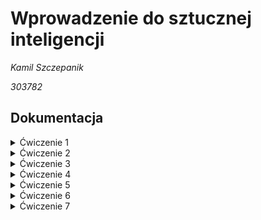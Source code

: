 # Wprowadzenie do sztucznej inteligencji

_Kamil Szczepanik_

_303782_


## Dokumentacja

<details><summary>Ćwiczenie 1</summary>

### Ćw 1. (7 pkt), data oddania: do 18.10.2021 - Zagadnienie przeszukiwania i podstawowe podejścia do niego

Zaimplementować metodę gradientu prostego dla funkcji jednej zmiennej.
Zbadać działanie metody w zależności od parametrów wejściowych:
- punkt startowy
- współczynnika uczenia

Eksperymenty przeprowadzić dla funkcji z jednym minimum oraz dla funkcji z minimum lokalnym, czyli np.:

    f(x) = x^2 + 3x + 8
    f(x) = x^4 - 5x^2 - 3x


Nie trzeba implementować liczenia pochodnej z funkcji wejściowej - podajemy jako już znaną funkcję,

hint: f(x) i ∇f(x) najlepiej przekazać jako argument funkcji np.:

    # lambda x: x ** 2
    # lambda gx: 2 * gx


#### Rozwiązanie

Metoda gradientu prostego dla funkcji zmiennej pozwala znaleźć jej minumum lub maximum lokalne. Algorytm jest następujący:
1) Wybranie punktu startowego (x_k) oraz współczynnika uczenia
2) Policzenie wartości pochodnej funkcji w x_k czyli gradientu
3) Policzenie kolejnego punktu x ze wzoru: x_k+1 = x_k -+ wsp_ucz * d 
    
    gdzie: `d` to gradient. Do liczenia minimum (-), do liczenia maximum (+)

4) Powtarzamy punkty 2) i 3) do momentu aż otrzymamy punkt z zadowalającą dokładnością lub przekroczymy ustalony limit iteracji.

Algorytm dostosowuje wartość skoku kolejnej wartości `x`, w zależności od gradientu dla poprzedniego `x` i wartości współczynnika uczenia

W pliku `przeszukiwanie.py` znajduje się implementacja zadania. 

### Wykonane eksperymenty

###### Przyjęto parametry:
- Maksymalna liczba iteracji: 1000
- Zadowalająca dokładność: 0.0001

#### Dla funkcji f(x) = x^2 + 3x + 8 :
##### 1)
- punkt startowy = 0.5
- współczynnik uczenia = 0.1

![](task1-gradient_descent/images/f1_05_01.png )

Wynik:  -1.4999643188076823,
Liczba iteracji:  49

##### 2)
- punkt startowy = 0.5
- współczynnik uczenia = 0.9

![](task1-gradient_descent/images/f1_05_09.png )

Wynik:  -1.5000356811923177,
Liczba iteracji:  49

#### Obserwacje
Dla funkcji kwadratowej algorytm działał prawidłowo. Wartości kolejnych x zbiegały do rozwiązania w obu przypadkach wielkości współczynnika uczenia.

#### Dla funkcji f(x) = x^4 - 5x^2 - 3x :
##### 1)
- punkt startowy = 0
- współczynnik uczenia = 0.1

![](task1-gradient_descent/images/f2_0_01.png )

Wynik:  1.0393324789193148,
Liczba iteracji:  1000

##### 2)
- punkt startowy = 0
- współczynnik uczenia = 0.9

**OverflowError: (34, 'Numerical result out of range')**

Wartość pochodnej rośnie do nieskończoności - złe parametry

##### 3)
- punkt startowy = 0
- współczynnik uczenia = 0.2

![](task1-gradient_descent/images/f2_0_02.png )

Wynik:  -1.4120028141545609,
Liczba iteracji:  1000

##### 4)
- punkt startowy = 0
- współczynnik uczenia = 0.01

![](task1-gradient_descent/images/f2_0_001.png )

Wynik:  1.7139370174658386,
Liczba iteracji:  63

##### 5)
- punkt startowy = 0
- współczynnik uczenia = 0.05

![](task1-gradient_descent/images/f2_0_005.png )

Wynik:  1.7139398323504043,
Liczba iteracji:  14

##### 6)
- punkt startowy = -0.5
- współczynnik uczenia = 0.1

![](task1-gradient_descent/images/f2_-05_01.png )

Wynik:  -1.40177304570067,
Liczba iteracji:  12

##### 7)
- punkt startowy = -0.5
- współczynnik uczenia = 0.05

![](task1-gradient_descent/images/f2_-05_005.png )

Wynik:  -1.4017700669801165,
Liczba iteracji:  17

#### Obserwacje
Dla eksperymentów 1), 2) i 3) algorytm nie zadziałał- minimum lokalne nie zostało osiągnięte. Jest to spowodowane zbyt dużą wartością współczynnika uczenia oraz samą charakterystyką wielomianu, ponieważ osiąga on bardzo różne wartości w stosunkowo niewielkim przedziale x. 
W eksperymentach 4) i 5) dobrano współczynnik uczenia taki, że minimum lokalne zostało osiągnięte. W eksperymencie 4) rozwiązanie zostało znalezione już po 14 iteracjach.
W eksperymentach 6) i 7) nieco przesunięto punkt startowy, co spowodowało znalezienie innego minima lokalnego.

#### Wnioski
Algorytm działa poprawnie dla dobrze dobranych parametrów. 

Należy dobrze wybrać punkt startowy oraz być świadomym, że w zależności od jego wartości algorytm znajduje inne rozwiązania (dla wielomianów o stopniu większym niż 2). Punkt startowy musi być także w takim miejscu, aby rozwiązanie nie zbiegało do +-nieskończoności (chyba, że damy wystarczająco mały współczynnik uczenia). 

Innym bardzo ważnym parametrem jest współczynnik uczenia. Dla funkcji większego stopnia współczynnik powinien być raczej mały (około 0.01-0.1). Można go oszacować na podstawie charakterystyki funkcji. Jeżeli występują w niej (nawet na oko) duże gradienty to lepiej dać ten współczynnik mały.

Chodzi o to, żeby iloczyn gradientu i współczynnika uczenia był na tyle mały aby nie spowodował niestabiloności w wyszukiwaniu. Jeżeli ten iloczyn będzie na tyle duży, że w następnym kroku algorytm znajdzie gradient większy od poprzedniego to możemy nie znaleźć optiumum lokalnego.

</details>



<details><summary>Ćwiczenie 2</summary>

## Algorytm ewolucyjny
Algorytm ewolucyjny dla problemu minimalizacji funkcji n-zmiennych. W algortmie zastosowano selekcję turniejową oraz sukcjesję elitarną.
Implementacje wykonano na podstawie pseudokodu przedstawionego na wykładzie:

![](task2-evolutionary_algorithm/images/pseudokod.png )

Parametrami pragramu są:
- Liczba iteracji
- Wielkość populacji inicjalnej
- Rozmiar turnieju
- Rozmiar elity
- Siła mutacji
- Prawdopodobieństwo mutacji
- Funkcja celu - jako minimalizacje pewnej funkcji

### Eksperymenty:
Funkcja, na której testowano algorytm to Bird Function

![](task2-evolutionary_algorithm/images/bird_formula.png )

![](task2-evolutionary_algorithm/images/bird.png )

Jest  to dobra funkcja na testowanie przeszukujących algorytmów, ponieważ ma kilka minimów, w tym dwa optima globalne:
f(x)=−106.764537 ulokowane w x=(4.70104 ,3.15294) oraz x=(−1.58214 ,−3.13024)



#### Zależność wartości funkcji celu od wielkości populacji:
Parametry funkcji
- pop_arg_num = 2
- tournament_size = 2
- elite = 1
- sigma = 0.1
- mutation_prob = 0.5
- function_to_minimize = bird_function

![](task2-evolutionary_algorithm/images/pop_size1.png )

![](task2-evolutionary_algorithm/images/pop_size2.png )

Na powyższych wykresach widać, że funcja celu maleje dla każdej wielkości populacji. Dodatkowo robi to całkiem szybko bo już po kilku iteracjach algorytm znajduje przybliżone rozwiązanie. Widać jednak, że populacja wielkości 10 może czasem nie wystarczyć na znalezienie rozwiązania - algorytm
utyka w minimum lokalnym i pozostaje tam do końca trwania programu.

#### Zależność wartości funkcji celu od siły mutacji (sigma):
Parametry:
- pop_size = 50
- pop_arg_num = 2
- tournament_size = 2
- elite = 1
- mutation_prob = 0.5
- function_to_minimize = bird_function

![](task2-evolutionary_algorithm/images/sigma1.png )

![](task2-evolutionary_algorithm/images/sigma2.png )

![](task2/images/sigma3.png )

Sigma = 0.1 - W większości eksperymentów taka sigma była wystarczająca. Algorytm zbiega do rozwiązania. Czasami jednak dla tej wartości siły 
mutacji algorytm utyka w jednym z minimów lokalnych i nie udaje mu się stamtąd wydostać.

Sigma = 0.5 - Wydaje się być optymalną wartością siły mutacji. W jednym z eksperymentów bardzo dobre rozwiązanie zostało znalezione już w drugiej iteracji.

Sigma = 2 - Na pierwszej ilustracji można zauważyć, że algorymt dla sigmy = 2 jest mocno niestabilny i "skacze" po przeszukiwanej przestrzeni.
W końcu jednak znajduje minimum globalne. W innych przypadkach funkcja celu dla takie siły mutacji również szybko znajduje dobre rozwiazanie. Duża wartość sigmy zapobiega nadmiernej eksploatacji i pozwala na lepszą eksplorację.

#### Zależność wartości funkcji celu od rozmiaru elity:
Parametry:
- t_max = 20
- pop_size = 100
- pop_arg_num = 2
- tournament_size = 2
- elite = 1
- sigma = 0.1
- mutation_prob = 0.5

![](task2-evolutionary_algorithm/images/elite1.png )

![](task2-evolutionary_algorithm/images/elite2.png )

Sukcjesja elitarna jest dobrą metodą na pozostawienie dobrych osobników z poprzedniej iteracji. Na wykresach widać, że mała elita jest wystarczajaco dobra. Elita = 10 wypada jednak tak samo dobrze jeśli nie lepiej. Dla dużej wielkości elity, czasem algorytm znajdzie minimum lokalne i będzie się niego przez pewnien czas trzymał, tzn. nawet jeśli będzie znajdywał pojedyńcze lepsze osobniki to przez kolejne iteracje w elicie wciąż będą osobniki z minimum lokalnego, które będą hamowały znalzienie rozwiązania. Taką sytuację przedstawia pierwsza ilustacja.


##### 1) Animacja znajdywania rozwiązania w kolejnych pokoleniach:
Parametry:
- t_max = 10
- pop_size = 20
- pop_arg_num = 2
- tournament_size = 2
- elite = 1
- sigma = 0.1
- mutation_prob = 0.5
- function_to_minimize = bird_function

![](task2-evolutionary_algorithm/images/gif1.gif )


##### 2) Animacja znajdywania rozwiązania w kolejnych pokoleniach:
Parametry:
- t_max = 10
- pop_size = 50
- pop_arg_num = 2
- tournament_size = 4
- elite = 10
- sigma = 0.1
- mutation_prob = 0.1
- function_to_minimize = bird_function

![](task2-evolutionary_algorithm/images/gif3.gif )

W tym doświadczeniu algorytm pozostał nieco dłużej w minimum lokalnym. Jest tak za sprawą dużego rozmiaru elity, który zmniejsza eksploracje w poszukiwaniu lepszego rozwiązania. Małe prawdopodobieństwo oraz siła mutacji (sigma) również sprawiają, że różnorodność osobników nie jest duża, co spowalnia znalezienie optimum globalnego.


#### Populacja początkowa: losowa i klony:

Doświadczenie 1)

![](task2-evolutionary_algorithm/images/klon1.png )

Doświadczenie 2)

![](task2-evolutionary_algorithm/images/klon2.png )

Na pierwszej ilustracji widać, że algorytm z początkową populacją złożoną z takich samych osobników działa o wiele wolniej niż z osobnikami losowymi. Z kolei w drugim doświadczeniu algorytm z klonami zatrzymał się w minimum lokalnym, prawdopodobnie dlatego, że populacja początkowa znajdowała się blisko tego minimim lokalnego.

##### Animacja znajdywania rozwiązania z populacją początkową z klonami
Pokolenia: 1, 5, 10, 15, 20, 25, 30, 35

![](task2-evolutionary_algorithm/images/gif4.gif )

W powyższym przypadku algorytm nie zatrzymuje się w minimum lokalnym i znajduje optimum globalne.

### Podsumowanie
Algorytm ewolucyjny daje różne wyniki w zależności od wybranych parametrów oraz z samej losowości tego algorytmu. Parametry takie jak siła mutacji (sigma), prawdopodobieństwo mutacji, rozmiar turnieju, rozmiar elity wpływają na to czy algorytm ma charakter bardziej eksploracyjny czy eksploatacyjny. Dobrze gdy populacja jest odpowiednio duża, gdyż zwiększa to szansę na znalezienie optimum globalnego. Populacja początkowa złożona z różnorodnych osobników daje lepsze efekty pod względem rozwiązania i szybkości działania. Dla tych samych parametrów algorytm może znaleźć zupełnie różne rozwiązania - wynika to z wielu losowych kroków takich jak: inicjalizacja losowej populacji początkowej, losowy dobór uczestników turnieju, losowa mutacja osobników. Mimo tego, funkcja celu maleje w każdym przeprowadzonym doświadczeniu. Aby otrzymać optymalne rozwiązanie, najlepiej dla pewności włączyć algorytm kilka razy.


</details>

<details><summary>Ćwiczenie 3</summary>

## Dwuosobowe gry deterministyczne - gra w kółko i krzyżyk z użyciem algorytmu Minimax

Algorytm minimax jest metodą znajdywania optymalnego ruchu w deterministycznych grach dwuosobowych. Jej ideą jest minimalizowanie maksymalnych możliwych strat. Algorytm odnosi się do teorii gry o sumie zerowej, działając dla gier gdzie gracze wykonują ruchy naprzemiennie albo jednocześnie. Ważnym elementem algorytmu i tego jak działa jest to, że ruch zapewniający największą wypłatę jest wybierany przy założeniu, że przeciwnik gra optymalnie

Algorytm zaimplementowano na podstawie pseudokodu prezentowanego na wykładzie:

![](task3-minimax-tic-tac-toe/images/pseudokod.png )

### Wykonane eksperymenty

 - Graczem max jest X

 - Graczem min jest O

W każdym eksperymencie wykonano 10 symulacji gier.

Zapisana została też ilość stanów przeszukana podczas algorytmu. Dla każdej rundy jest podana wartość, co oznacza, że liczby te dotyczą naprzemiennie gracza min i max.

### Gra pomiędzy dwoma AI minimax

##### 1. Parametry: depth_min = 1, depth_max = 1, zaczyna X

Wynik:

| Wygrane X | Wygrane O | Remisy |
| ------ | ------ | ------ |
| 0 | 0 | 10 |

Stany przeszukane w kolejnych rundach:

- 81, 64, 49, 36, 25, 16, 9, 4, 1

##### 2. Parametry: depth_min = 5, depth_max = 5, zaczyna X

Wynik:

| Wygrane X | Wygrane O | Remisy |
| ------ | ------ | ------ |
| 0 | 0 | 10 |

Stany przeszukane w kolejnych rundach:

- 73449, 23824, 5227, 1054, 257, 50, 15, 4, 1

#### Obserwacje i wnioski do eksperymentów 1 i 2:

Dla tych samych ustawień głębokości przeszukiwania zawsze wynikiem jest remis. Co więcej, ruchy graczy są zawsze takie same - czyli algorytm jest deterministyczny dla użytych parametrów. W każdej z 10 symulacji przebieg gry był taki sam. Można również zauważyć, że liczba przeszukanych stanów dla głębokości przeszukiwania 5 drastycznie wzrosła, w porównaniu do wielkości z eksperymentu 1.

Algorytm zakłada że przeciwnik gra optymalnie i wyszukuje optymalne rozwiązanie. Ponieważ przeciwnikiem jest ten sam algorytm o tych samych parametrach, obaj gracze grają optymalnie co wynikuje remisem.

##### 3. Parametry: depth_min = 1, depth_max = 5, zaczyna X

Wynik:

| Wygrane X | Wygrane O | Remisy |
| ------ | ------ | ------ |
| 0 | 0 | 10 |

Stany przeszukane w kolejnych rundach:

- 73449, 64, 5227, 36, 257, 16, 15, 4, 1

##### 4. Parametry: depth_min = 1, depth_max = 0, zaczyna X

Wynik:

| Wygrane X | Wygrane O | Remisy |
| ------ | ------ | ------ |
| 0 | 10 | 0 |

Stany przeszukane w kolejnych rundach:

- 9, 64, 7, 36, 5, 13

#### Obserwacje i wnioski do eksperymentów 3 i 4:

Dla różnych ustawień głębokości przeszukiwania algorytmy i tak wynikami są tylko remisy. Przeszukiwanie z głębią 1 wystarcza aby nie przegrać rozgrywki, algorytm i tak znajduje optymalne zagranie. Możliwe, że jest to spowodowane małą złożonością gry "Kółko i krzyżyk". Prawdopodbnie przykładowo dla szach byłaby tu różnica. Po zmniejszeniu głębokości przeszukiwania do 0, wygrywa zawsze O. Przy głębokości równej 0 algorytm nie przeszukuje możliwych zagrań tylko wybiera najlepsze zagranie na podstawie heurysyki. To jednak nie wystarcza aby obronić się przed minimax, który wybiera zagrania optymalne. Gry wyglądają za każdym razem tak samo - deterministyczność.


**W kolejnych eksperymentach liczba przeszukanych stanów odnosi się tylko do gracza używającego algorytmu**

##### 5. Parametry: Gracz max wybiera ruch losowo, depth_min = 1, zaczyna X

Wynik:

| Wygrane X | Wygrane O | Remisy |
| ------ | ------ | ------ |
| 0 | 9 | 1 |

Stany przeszukane w kolejnych rundach są rózne:
- 64, 36, 13
- 64, 36, 16, 3
- 64, 36, 13, 2

##### 6. Parametry: Gracz max wybiera ruch losowo, depth_min = 1, zaczyna O ( teraz zaczyna algorytm)

Wynik:

| Wygrane X | Wygrane O | Remisy |
| ------ | ------ | ------ |
| 0 | 7 | 3 |

Stany przeszukane w kolejnych rundach są rózne:
- 81, 49, 25, 7, 1
- 81, 49, 21, 9, 1
- 81, 49, 21, 7, 1
- 81, 49, 21, 5, 1
- 81, 49, 21
- ...

##### 7. Parametry: Gracz max wybiera ruch losowo, depth_min = 5, zaczyna O ( teraz zaczyna algorytm)

Wynik:

| Wygrane X | Wygrane O | Remisy |
| ------ | ------ | ------ |
| 0 | 10 | 0 |

Stany przeszukane w kolejnych rundach są rózne:
- 73449, 5227, 105
- 73449, 5227, 144, 7
- 73449, 5227, 149, 3
- 73449, 5335, 181, 6
- 73449, 5335, 161, 11
- ...


#### Obserwacje i wnioski do eksperymentów 5, 6 i 7:
W tych eksperymentach jeden z graczy losował ruch z dostępnych, a drugi korzystał z algorytmu minimax. Wydawałoby się, że minimax powinien sobie dobrze radzić, i rzeczywiście w większości wygrywa ale nie zawsze. Dla głębokości przeszukiwania depth=1, w sytuacji kiedy zaczyna gracz losowy remisów jest mniej niż kiedy zaczyna algorytm. Algorytm zakłada, że przeciwnik gra optymalnie, a losowe ruchy takie nie są, więc algorytm może nie działać - szczególnie dla małej głębokości przeszukiwania. Kiedy jednak ustalono, że depth=5 algortym nie miał problemów z pokonaniem gracza losowego. 
Warto zaznaczyć, że rozgrywki z tych eksperymentów nie były jednakowe. Przeciwnik nie gra optymalnie tylko losowo, zatem dla takich ustawień gra nie jest deterministyczna.

### Podsumowanie
Algorytm minimax jest prostą w implementacji i ciekawą metodą znajdywania optymalnych ruchów w deterministycznych grach dwuosobowych. W grze "Kółko i krzyżyk" głębokość przeszukiwania w rozgrywce między dwoma AI nie miała znaczenia, dopóki jedno z nich było równe 0 - wtedy oczywiście nie ma przeszukiwania tylko wybieranie heurystyczne i gra kończyła się wygraną algorytmu z większą głębokością. W takiej małej grze jak kółko i krzyżyk występuje zaskakująco dużo stanów, które algorytm może rozpatrzyć jeśli ma dużą wartość głębokości przeszukiwania.

Można wygrać z komputerem ale tylko wtedy kiedy gra on losowo - z algorytmem minimax się nie uda. Uważam, że gra w której wiemy, że przegramy lub zremisujemy raczej nie będzie sprawiać długo przyjemności - w grach chodzi o to aby wy**gry**wać

##### Niestey nie udało się zaimplementować przycinania alfa beta

</details>

<details><summary>Ćwiczenie 4</summary>

# Naiwny klasyfikator Bayesa (Gaussowski)

Naiwny klasyfikator Bayesa to prosty klasyfikator probabilistyczny. Jest to rodzina algortmów, których wspólną regułą jest wzajemna niezależność predyktorów ( zmiennych niezależnych ). Często nie mają one żandego związku z rzeczywistością i właśnie z tego powodu nazywa się je naiwnymi. Bardziej opisowe jest określenie - "model cech niezależnych". Naiwny klasyfikator Bayesa opiera się na twierdzeniu Bayesa.

Gaussowski naiwny klasyfikator Bayesa opiera się na założeniu, że dane związane z klasą są rozłożone zgodnie z rozkładem normalnym ( Gaussa ). prawdopodobieństwo jest liczone ze wzoru:

![](task4-naive-bayes-classifier/images/probability_density_function_gauss.jpg)


## Zadanie: 
Zaimplementować naiwny klasyfikator Bayesa (Gaussowski).
Do eksperymentów wykorzystać zbiór danych dot. jakości wina.
Do weryfikacji jakości modelu wykorzystać:
 - k-krotną walaidację krzyżową (k=5)
 - oraz podział na zbiór treningowy i testowy (60/40)

Do eksperymentów użyte zostały dane o winie czerwonym. Jest to zbiór danych wielkości około 1500 zapisów dotyczących właściwości wina. Klasami, do których dane były klasyfikowane była cecha jakości wina ( quality ). Klasyfikator miał na podstawie danych o winie przyporządkować mu jakość.


### Implementacja

W implementacji użyto bibliotekę `pandas`, służącą do manipulacji i analizy danych. Dzięki niej można łatwo wczytać dane i wydobyć z nich potrzebne informacje. Bibliotekę tą użyto w celu grupowania danych od klas, podstawowych obliczeń oraz liczenia średniej i odchylenia standardowego cech wina. W celu policzenia prawdopodobieństwa użyto biblioteki `scipy.stats`, której funkcja `norm.pdf()` oblicza prawdopodobieństwo według wyżej wymienionego wzoru.

W pliku [classifier.ipynb](task4-naive-bayes-classifier/classifier.ipynb) znajduje się implementacja klasyfikatora oraz przeprowadzone eksperymenty.

#### Miara oceny jakości klasyfikatora
Do oceny jakości klasyfikatora wybrano dokładność ( accuracy ), czyli stosunek liczby poprawnych predykcji do liczby danych testowych ( liczba danych, dla których predykcji była robiona). Jest do dobra metoda sprawdzania jakości modelu, ponieważ jest intuicyna, łatwa w implementacji oraz dostarcza wystarczającą ocenę.

### Eksperymenty
#### k-krotna walidacja krzyżowa
Dla k-krotnej walidacji krzyżowej należy przeprowadzić tylko jeden eksperyment, ponieważ dane są dzielone w zawsze taki sam sposób ( nie ma tasowania danych przed podziałem ).

Wynik:
```
    accuracy = 0.5253663793103448
```
#### Prosty podział na zbiór treningowy i testowy
Dla tej metody walidacji wykonano trzy eksperymenty i każdy z nich dał inny rezultat. Jest tak, ponieważ za każdym razem zbiór treningowy i testowy jest inny ( są losowane ), jednak ich stosunek jest taki sam i równy 60/40 (treningowy/testowy).

1) Wynik:
```
    accuracy =  0.4609375
```
2) Wynik:
```
    accuracy = 0.5640625
```
3) Wynik:
```
    accuracy = 0.5828125
```
Jak widać wyniki eksperymentów bardzo się różnią. Ciężko stwierdzić jaka jest dokładność modelu na prawdę.
### Wyniki

| k-krotna walidacja krzyżowa ( k = 5 ) | Prosty podział na zbiór treningowy i testowy |
| ------ | ------ |
| accuracy = 0.5253663793103448 | accuracy =  0.4609375 |
| - | accuracy = 0.5640625 |
| - | accuracy = 0.5828125 |


### Pytania:
##### Jakiego podzbioru danych (z tych którymi dysponujemy) użyjemy do zbudowania docelowego modelu na potrzeby klasyfikowania nowych próbek (czyli dla tych dla których budujemy klasyfikator)?

 - **Dla walidacji z prostym podziałem danych na zbiór treningowy i testowy**, do budowy docelowego modelu należy użyć **tylko zbiór treningowy**. Jest to konieczne, ponieważ walidację należy przeprowadzać na danych, które "nie widziały" danych treningowych. Chodzi o to, aby nie sprawdzać modelu na danych, na których model się uczyło. W ten sposób ominięty zostanie problem nadmiernego dopasowania ( overfitting ).

 - **Dla k-krotnej walidacji krzyżowej** dane, do budowy docelowego modelu używane są **wszystkie dane lecz "nie wszystkie na raz"**. Po podzieleniu danych na _k_ podzbiorów, zbiór treningowy to wszystkie podzbiory oprócz jednego, a zbiór testowy to ten jeden podzbiór, którego nie ma w zbiorze treningowym. Takich par zbiorów treningowych i testowych będzie _k_. Na każdej takiej parze model jest budowany i weryfikowany, co w rezultacie oznacza, że wszystkie dane zostaną użyte do zbudowania modelu.

##### Jak zinterpretować różnice/brak różnic w wynikach z weryfikacji jakości modelu obu metod (k-krotna walidacja vs zbiór treningowy i testowy)
 - Dużą różnicą tych metod weryfikacji modelu jest to, że w k-krotnej walidacji otrzymujemy jeden wynik, a w prostym podziale otrzymujemy inny wynik w każdym wywołaniu. Wnioskiem tego jest to, że dla prostego podziału nie możemy jednoznacznie stwierdzić jaka jest jakość modelu, a dla k-krotnej walidacji już tak i jest to bardziej miarodajna metoda.

</details>

<details><summary>Ćwiczenie 5</summary>

### Zespół:
**Piotr Hondra**

**Kamil Szczepanik 303782**

# Ćw 5. - Sztuczne sieci neuronowe

Zaimplementować sztuczną sieć neuronową z warstwą ukrytą.
Implementacja powinna być elastyczna na tyle, żeby można było zdefiniować liczbę neuronów wejściowych, ukrytych i wyjściowych.
Wykorzystać sigmoidalną funkcję aktywacji i do trenowania użyć wstecznej propagacji błędu z użyciem metody stochastycznego najszybszego spadku.
Sieć nauczyć rozpoznawać jakość wina jak w ćwiczeniu 4. i porównać wyniki z otrzymanymi poprzednio.
Na wykresie pokazać jak zmieniał się błąd uczonej sieci w kolejnych epokach.
Poeksperymentować ze współczynnikiem uczenia oraz liczbą epok.

## Implementacja

Zadanie zaimplementowano tworząc klasę sieci nueronowej oraz klasy warstw - fully connected i aktywacji. Dzięki temu możliwe jest łatwe dodawanie warstw oraz zmiana parametrów takich jak liczbe neuronów wejściowych, ukrytych i wyjściowych. W klasie warstwy zaimplementowana jest propagacja w przód i wsteczna. W klasie sieci neuronowej najważniejsza metodą jest `fit()`. Wywołuje ona uczenie sieci według podanych parametrów, takich jak liczba epok czy współczynnik uczenia. Aby poprawić jakość uczenia, zastosowano standaryzacje.

Implementacje zadania oraz eksperymenty znajdują się w pliku [neural_network.ipynb](neural_network.ipynb)

## Eksperymenty

**Wykresy przedstawiają jak zmieniał się błąd w uczonej sieci**

### 1. Liczba neuronów ukrytych = 50, liczba epok = 500 , współczynnik uczenia = 0.1

| test accuracy | train accuracy | error |
| ------------- | -------------- | ----- |
| 0.610938 | 0.839416 | 0.045849 |


![](/images/experiment1.png)

### 2. Liczba neuronów ukrytych = 50, liczba epok = 500 , współczynnik uczenia = 0.4

| test accuracy | train accuracy | error |
| ------------- | -------------- | ----- |
| 0.603125 | 0.932221 | 0.017000 |


![](/images/experiment2.png)

### 3. Liczba neuronów ukrytych = 50, liczba epok = 500, współczynnik uczenia = 0.05

| test accuracy | train accuracy | error |
| ------------- | -------------- | ----- |
| 0.604688 | 0.755996 | 0.063980 |


![](/images/experiment3.png)

### 4. Liczba neuronów ukrytych = 50, liczba epok: 2000, współczynnik uczenia = 0.05

| test accuracy | train accuracy | error |
| ------------- | -------------- | ----- |
| 0.6046875 | 0.93534 | 0.021004 |


![](/images/experiment4.png)

### 5. Liczba neuronów ukrytych = 100, liczba epok: 2000, współczynnik uczenia = 0.05

| test accuracy | train accuracy | error |
| ------------- | -------------- | ----- |
| 0.5828125 | 0.9457768508863399 | 0.016521 |


![](/images/experiment5.png)

### 6. Liczba neuronów ukrytych = 1000, liczba epok: 2000, współczynnik uczenia = 0.05

| test accuracy | train accuracy | error |
| ------------- | -------------- | ----- |
| 0.571875 | 0.89676 | 0.018868 |


![](/images/experiment6.png)

## Porównanie eksperymentów
| test_acc 	| train_acc 	| epochs 	| learning_rate 	| hidden_neurons 	|
|----------	|-----------	|--------	|---------------	|----------------	|
| 0.61     	| 0.84      	| 500    	| 0.1           	| 50             	|
| 0.60     	| 0.93      	| 500    	| 0.4           	| 50             	|
| 0.60     	| 0.76      	| 500    	| 0.05          	| 50             	|
| 0.60     	| 0.94      	| 2000   	| 0.05          	| 50             	|
| 0.58     	| 0.95      	| 2000   	| 0.05          	| 100            	|
| 0.57     	| 0.90      	| 2000   	| 0.05          	| 1000           	|

### Obserwacje
- Wraz ze zwiększaniem liczby epok, liczby neuronów w warstwie ukrytej wydłuża się czas uczenia.
- Zwiększanie liczby neuronów w warstwie ukrytej powoduje zwiększenie ilości stopni swobody modelu, przez co może lepiej dopasowywać się do danych trenujących
- Inicjalizacja wag tymi samymi liczbami skutkuje brakiem możliwości uczenia sieci.
- Dokładność na zbiorze testowym rośnie, a potem utrzumuje się lub spada.
- Po pewnej liczbie epok dokładność na zbiorze testowym rośnie, a potem utrzumuje się lub spada, a dokładność na zbiorze treningowy cały czas rośnie.
- Standaryzacja danych pozwala osiągnać dużo lepsze wyniki.

### Wnioski
- Perceptron wielowarstwowy z jedną warstwą ukrytą może aproksymować dowolnie nieliniową funkcję z dowolną dokładności, co skutkuje łatwością przeuczenia.
- Należy odpowiednio inicjalizować wagi.
- Zbyt dużu liczba epok prowadzi do przeuczenia, zbyt mała do niedouczenia.
- Zbyt duży krok uczenia prowadzi skutkuje brakiem zbieżności, natomiast zbyt mały znacząco wydłuża proces uczenia.
- Warto zastosować early stopping, gdy błąd na zbiorze walidacyjnym utrzymuje się przez określona liczbę epok, co poprawi czas uczenia i zmniejszy przeuczenie.



## Porównanie z naiwnym klasyfikatorem Bayesa

Porównanie wartości accuracy dwóch klasyfiktorów przedstawiono w tabeli. Wynik naiwnego klasyfikatora Bayesa jest rezultatem 5-krotnej walidacji krzyżowej. Wynik sieci neuronowej to najlepszy uzyskany wynik z powyższych eksperymentów.

| Naiwny klasyfikator Bayesa | Sieć neuronowa  |
| ------------- | -------------- |
| 0.5568 | 0.610938 |

Zgodnie z oczekiwaniami naiwny klasyfikator Bayesa osiąga gorszą dokładność od perceptronu wielowarstowego z jedna warstwą ukrytą. Uważamy, że wynika to m.in. z niespełnienia założeń klasyfikatora Bayesa (niezależność liniowa atrybutów/rokzład normalny atrybutów).


</details>


<details><summary>Ćwiczenie 6</summary>

# Ćwiczenie 6 - Uczenie się ze wzmocnieniem

Zaimplementować algorytm Q-Learning.
Zebrać i przedstawić na wykresie liczbę wykonanych kroków i naliczoną karę/nagrodę w kolejnych epokach.
Problem do rozwiązania to znalezienie drogi z punktu 'S' do punktu 'F' w "labiryncie" / świecie z przeszkodami.
Rezultatem działania algorytmu powinna być ścieżka w postaci: (1,1)->(0,1)->...->(2,3) oraz ww. wykres.

## Algorytm

Algorytm uczenia ze wzmocnieniem opiera się na symulowaniu kolejnych kroków, i w zależności czy jest on porządany czy nie przyznajemy agentowi nagrodę, bądź karę. W przypadku labiryntu nagroda jest przyznawana w momencie dojścia do celu a kara np. w momecie wejścia w ścianę. Następnie na podstawie tego jaka nagroda została przyznana po wykonaniu akcji w danym stanie, aktualizowana jest tabela Q. Ma ona wierszy tyle ile jest stanów w środowiku i kolumn tyle ile jest możliwych akcji. W niej zapisana jest "jakość" (quality) danej akcji w danym stanie. Dzięki temu algorytm "uczy się" na podstawie przeszłych doświadczeń. 

Tabela Q jest aktualizowana według poniższego wzoru:

![](task6-reinforecement-q-learning/images/q_formula.png)

gdzie:

- alpha ( 0 < alpha < 1) to współczynnik uczenia - ustala jak bardzo wartości Q mają się zmieniać
- gamma ( 0 < gamma < 1) współczynnik zniżki - determinuje jak dużo wagi algorytm przywiązuje do przyszłych zniżek

## Implementacja

W pliku [q-learning.ipynb](task6-reinforecement-q-learning/q-learning.ipynb)
znajduje się cała implementacja zadania. Stworzona tam klasa MazeEnv imlpementuje środowisko labiryntu, czyli opisuje stany, nagrody oraz
zawiera funkcję kroku z jednego miejsca na mapie do drugiego.

Do stowrzenia środowiska potrzebna jest mapa dostarczona jako lista z kolejnymi wierszami labiryntu.


# Eksperymenty

## 1) Mała mapa

Stworzono następującą mapę:

![](task6-reinforecement-q-learning/images/mapa1.png)

##### Parametry: `alpha = 0.1`, `gamma = 0.6`, `epsilon = 0.1`
##### Liczba epok: `1001`

### Wynik nauczonego agenta:

![](task6-reinforecement-q-learning/images/maze.gif)

![](task6-reinforecement-q-learning/images/ex1_result.png)


#### Wykresy liczby wykonanych kroków i naliczonej kary w kolejnych epokach podczas uczenia:

![](task6-reinforecement-q-learning/images/ex1_plot_steps.png)

![](task6-reinforecement-q-learning/images/ex1_plot_penalties.png)

## 2) Duża mapa

Stworzono następującą mapę:

![](task6-reinforecement-q-learning/images/mapa2.png)

##### Parametry: `alpha = 0.1`, `gamma = 0.6`, `epsilon = 0.1`
##### Liczba epok: `1001`

### Wynik nauczonego agenta:

![](task6-reinforecement-q-learning/images/ex2_result.png)


#### Wykresy liczby wykonanych kroków i naliczonej kary w kolejnych epokach podczas uczenia:

![](task6-reinforecement-q-learning/images/ex2_plot_steps.png)

![](task6-reinforecement-q-learning/images/ex2_plot_penalties.png)

# Wnioski

Algorymt działa bardzo dobrze i szybko znajduje optymalną trasę w labiryncie. Praktycznie już przy 500 epoce algorymt już nie popełnia błedów.



</details>


<details><summary>Ćwiczenie 7</summary>

TODO

</details>
